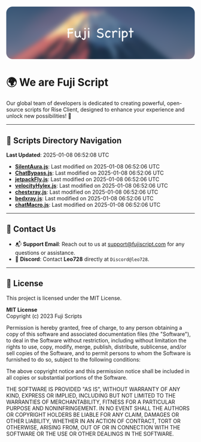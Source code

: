 ![Banner](.github/b.webp)

# 🌍 **We are Fuji Script**

Our global team of developers is dedicated to creating powerful, open-source scripts for Rise Client, designed to enhance your experience and unlock new possibilities! 🌟

---
<!-- SCRIPTS_NAVIGATION_START -->
## 📂 **Scripts Directory Navigation**

**Last Updated**: 2025-01-08 06:52:08 UTC

- **[SilentAura.js](scripts/SilentAura.js)**: Last modified on 2025-01-08 06:52:06 UTC
- **[ChatBypass.js](scripts/ChatBypass.js)**: Last modified on 2025-01-08 06:52:06 UTC
- **[jetpackFly.js](scripts/jetpackFly.js)**: Last modified on 2025-01-08 06:52:06 UTC
- **[velocityHylex.js](scripts/velocityHylex.js)**: Last modified on 2025-01-08 06:52:06 UTC
- **[chestxray.js](scripts/chestxray.js)**: Last modified on 2025-01-08 06:52:06 UTC
- **[bedxray.js](scripts/bedxray.js)**: Last modified on 2025-01-08 06:52:06 UTC
- **[chatMacro.js](scripts/chatMacro.js)**: Last modified on 2025-01-08 06:52:06 UTC

<!-- SCRIPTS_NAVIGATION_END -->

---

## 💬 **Contact Us**  
- 📬 **Support Email**: Reach out to us at [support@fujiscript.com](mailto:support@fujiscript.com) for any questions or assistance.  
- 💬 **Discord**: Contact **Leo728** directly at `Discord@leo728`.

---

## 📜 **License**

This project is licensed under the MIT License.  

**MIT License**  
Copyright (c) 2023 Fuji Scripts  

Permission is hereby granted, free of charge, to any person obtaining a copy of this software and associated documentation files (the "Software"), to deal in the Software without restriction, including without limitation the rights to use, copy, modify, merge, publish, distribute, sublicense, and/or sell copies of the Software, and to permit persons to whom the Software is furnished to do so, subject to the following conditions:  

The above copyright notice and this permission notice shall be included in all copies or substantial portions of the Software.  

THE SOFTWARE IS PROVIDED "AS IS", WITHOUT WARRANTY OF ANY KIND, EXPRESS OR IMPLIED, INCLUDING BUT NOT LIMITED TO THE WARRANTIES OF MERCHANTABILITY, FITNESS FOR A PARTICULAR PURPOSE AND NONINFRINGEMENT. IN NO EVENT SHALL THE AUTHORS OR COPYRIGHT HOLDERS BE LIABLE FOR ANY CLAIM, DAMAGES OR OTHER LIABILITY, WHETHER IN AN ACTION OF CONTRACT, TORT OR OTHERWISE, ARISING FROM, OUT OF OR IN CONNECTION WITH THE SOFTWARE OR THE USE OR OTHER DEALINGS IN THE SOFTWARE.  
